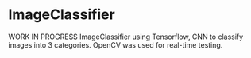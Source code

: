 # ImageClassifier
WORK IN PROGRESS ImageClassifier using Tensorflow, CNN to classify images into 3 categories. OpenCV was used for real-time testing.
